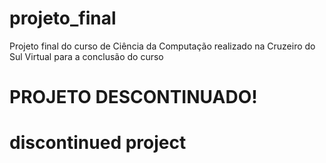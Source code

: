 # projeto_final
 Projeto final do curso de Ciência da Computação realizado na Cruzeiro do Sul Virtual para a conclusão do curso

# PROJETO DESCONTINUADO!
# discontinued project 